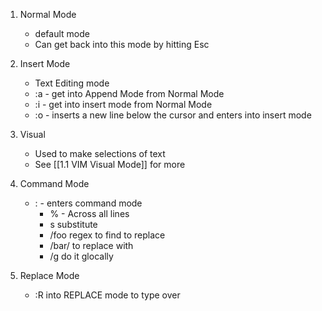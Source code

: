 1. Normal Mode
	- default mode
	- Can get back into this mode by hitting Esc
2.  Insert Mode
	- Text Editing mode
	- :a - get into Append Mode from Normal Mode
	- :i - get into insert mode from Normal Mode
	- :o - inserts a new line below the cursor and enters into insert mode

3.  Visual
	- Used to make selections of text
	- See [[1.1 VIM Visual Mode]] for more
4. Command Mode
	- : - enters command mode
		- % - Across all lines
		- s substitute
		- /foo regex to find to replace
		- /bar/ to replace with
		- /g do it glocally
5. Replace Mode
	- :R into REPLACE mode to type over